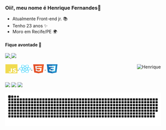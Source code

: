 ### Oii!, meu nome é Henrique Fernandes👋
- Atualmente Front-end jr. 📚
- Tenho 23 anos ✨
- Moro em Recife/PE 🌍
#### Fique avontade 👻
 <div>
  <a href="https://github.com/henriferi">
  <img height="180em" src="https://github-readme-stats.vercel.app/api?username=henriferi&show_icons=true&theme=dark&include_all_commits=true&count_private=true"/>
  <img height="180em" src="https://github-readme-stats.vercel.app/api/top-langs/?username=henriferi&layout=compact&langs_count=7&theme=dark"/>
</div>
  <div style="display: inline_block"><br>
  <img align="center" alt="Henrique-Js" height="30" width="40" src="https://raw.githubusercontent.com/devicons/devicon/master/icons/javascript/javascript-plain.svg">
  <img align="center" alt="Henrique-React" height="30" width="40" src="https://raw.githubusercontent.com/devicons/devicon/master/icons/react/react-original.svg">
  <img align="center" alt="Henrique-HTML" height="30" width="40" src="https://raw.githubusercontent.com/devicons/devicon/master/icons/html5/html5-original.svg">
  <img align="center" alt="Henrique-CSS" height="30" width="40" src="https://raw.githubusercontent.com/devicons/devicon/master/icons/css3/css3-original.svg">
  <img align="right" alt="Henrique" src="https://i.picasion.com/pic91/e25d2dff77315482c9699be03a7c5f93.gif">
</div>   
 
  ##
 
  <div> 
  <a href="https://www.instagram.com/henrique_fernandexx/" target="_blank"><img src="https://img.shields.io/badge/-Instagram-%23E4405F?style=for-the-badge&logo=instagram&logoColor=white" target="_blank"></a>
  <a href = "mailto:henriquefernandes.gouveia@gmail.com"><img src="https://img.shields.io/badge/-Gmail-%23333?style=for-the-badge&logo=gmail&logoColor=white" target="_blank"></a>
  <a href="https://www.linkedin.com/in/henrique-fernandes-a29057214/" target="_blank"><img src="https://img.shields.io/badge/-LinkedIn-%230077B5?style=for-the-badge&logo=linkedin&logoColor=white" target="_blank"></a> 
   
   ![Snake animation](https://github.com/henriferi/henriferi/blob/output/github-contribution-grid-snake.svg)
   
 </div>
